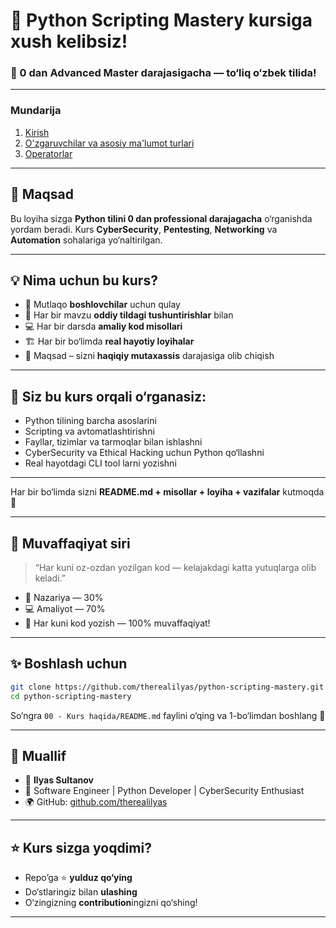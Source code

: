 ﻿# 👋 Python Scripting Mastery kursiga xush kelibsiz!

### 🐍 0 dan Advanced Master darajasigacha — to‘liq o‘zbek tilida!

---

### Mundarija

1. [Kirish](./00-Kirish/README.md)
2. [O'zgaruvchilar va asosiy ma'lumot turlari](./01-Python-Asoslari/README.md)
3. [Operatorlar](./01-Python-Asoslari/02-operatorlar/README.md)

---
## 🎯 Maqsad

Bu loyiha sizga **Python tilini 0 dan professional darajagacha** o‘rganishda yordam beradi.
Kurs **CyberSecurity**, **Pentesting**, **Networking** va **Automation** sohalariga yo‘naltirilgan.

---

## 💡 Nima uchun bu kurs?

* 🔰 Mutlaqo **boshlovchilar** uchun qulay
* 🧠 Har bir mavzu **oddiy tildagi tushuntirishlar** bilan
* 💻 Har bir darsda **amaliy kod misollari**
* 🏗 Har bir bo‘limda **real hayotiy loyihalar**
* 🎯 Maqsad – sizni **haqiqiy mutaxassis** darajasiga olib chiqish

---

## 🧭 Siz bu kurs orqali o‘rganasiz:

* Python tilining barcha asoslarini
* Scripting va avtomatlashtirishni
* Fayllar, tizimlar va tarmoqlar bilan ishlashni
* CyberSecurity va Ethical Hacking uchun Python qo‘llashni
* Real hayotdagi CLI tool larni yozishni

---

Har bir bo‘limda sizni **README.md + misollar + loyiha + vazifalar** kutmoqda 🚀

---

## 🧠 Muvaffaqiyat siri

> “Har kuni oz-ozdan yozilgan kod — kelajakdagi katta yutuqlarga olib keladi.”

* 📘 Nazariya — 30%
* 💻 Amaliyot — 70%
* 🔁 Har kuni kod yozish — 100% muvaffaqiyat!

---

## ✨ Boshlash uchun

```bash
git clone https://github.com/therealilyas/python-scripting-mastery.git
cd python-scripting-mastery
```

So‘ngra `00 - Kurs haqida/README.md` faylini o‘qing va 1-bo‘limdan boshlang 🎯

---

## 💬 Muallif

- 👤 **Ilyas Sultanov**
- 💼 Software Engineer | Python Developer | CyberSecurity Enthusiast
- 🌍 GitHub: [github.com/therealilyas](https://github.com/therealilyas)

---

## ⭐ Kurs sizga yoqdimi?

* Repo’ga ⭐ **yulduz qo‘ying**
* Do‘stlaringiz bilan **ulashing**
* O‘zingizning **contribution**ingizni qo‘shing!


---
